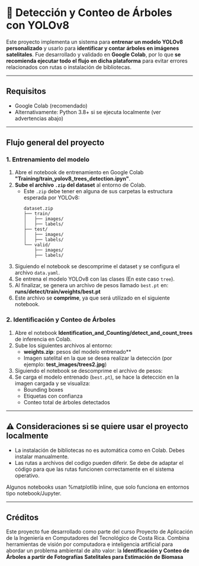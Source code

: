 # 🌳 Detección y Conteo de Árboles con YOLOv8

Este proyecto implementa un sistema para **entrenar un modelo YOLOv8 personalizado** y usarlo para **identificar y contar árboles en imágenes satelitales**. Fue desarrollado y validado en **Google Colab**, por lo que **se recomienda ejecutar todo el flujo en dicha plataforma** para evitar errores relacionados con rutas o instalación de bibliotecas.

---

## Requisitos

- Google Colab (recomendado)
- Alternativamente: Python 3.8+ si se ejecuta localmente (ver advertencias abajo)

---

## Flujo general del proyecto

### 1. Entrenamiento del modelo

1. Abre el notebook de entrenamiento en Google Colab **"Training/train_yolov8_trees_detection.ipyn"**.
2. **Sube el archivo `.zip` del dataset** al entorno de Colab.
   - Este `.zip` debe tener en alguna de sus carpetas la estructura esperada por YOLOv8:
     ```
     dataset.zip
     ├── train/
     │   ├── images/
     │   ├── labels/
     ├── test/
     │   ├── images/
     │   ├── labels/
     └── valid/
         ├── images/
         ├── labels/
     ```
3. Siguiendo el notebook se descomprime el dataset y se configura el archivo `data.yaml`.
4. Se entrena el modelo YOLOv8 con las clases (En este caso `tree`).
5. Al finalizar, se genera un archivo de pesos llamado `best.pt` en: **runs/detect/train/weights/best.pt**
6. Este archivo se **comprime**, ya que será utilizado en el siguiente notebook.

### 2. Identificación y Conteo de Árboles
1. Abre el notebook **Identification_and_Counting/detect_and_count_trees** de inferencia en Colab.
2. Sube los siguientes archivos al entorno:
   - **weights.zip**: pesos del modelo entrenado**
   - Imagen satelital en la que se desea realizar la detección (por ejemplo: **test_images/trees2.jpg**)
3. Siguiendo el notebook se descomprime el archivo de pesos:
4. Se carga el modelo entrenado (`best.pt`), se hace la detección en la imagen cargada y se visualiza:
   - Bounding boxes
   - Etiquetas con confianza
   - Conteo total de árboles detectados
  
---
## ⚠️ Consideraciones si se quiere usar el proyecto localmente
- La instalación de bibliotecas no es automática como en Colab. Debes instalar manualmente.
- Las rutas a archivos del codigo pueden diferir. Se debe de adaptar el código para que las rutas funcionen correctamente en el sistema operativo.

Algunos notebooks usan %matplotlib inline, que solo funciona en entornos tipo notebook/Jupyter.

---

## Créditos
Este proyecto fue desarrollado como parte del curso Proyecto de Aplicación de la Ingeniería en Computadores del Tecnológico de Costa Rica.
Combina herramientas de visión por computadora e inteligencia artificial para abordar un problema ambiental de alto valor: la **Identificación y Conteo de Árboles a partir de Fotografías Satelitales para Estimación de Biomasa**
